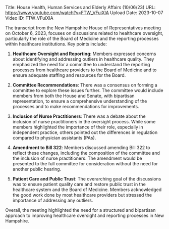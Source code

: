 Title: House Health, Human Services and Elderly Affairs (10/06/23)
URL: https://www.youtube.com/watch?v=FTW_VFuiXlA
Upload Date: 2023-10-07
Video ID: FTW_VFuiXlA

The transcript from the New Hampshire House of Representatives meeting on October 6, 2023, focuses on discussions related to healthcare oversight, particularly the role of the Board of Medicine and the reporting processes within healthcare institutions. Key points include:

1. **Healthcare Oversight and Reporting**: Members expressed concerns about identifying and addressing outliers in healthcare quality. They emphasized the need for a committee to understand the reporting processes from healthcare providers to the Board of Medicine and to ensure adequate staffing and resources for the Board.

2. **Committee Recommendations**: There was a consensus on forming a committee to explore these issues further. The committee would include members from both the House and Senate, with bipartisan representation, to ensure a comprehensive understanding of the processes and to make recommendations for improvements.

3. **Inclusion of Nurse Practitioners**: There was a debate about the inclusion of nurse practitioners in the oversight process. While some members highlighted the importance of their role, especially in independent practice, others pointed out the differences in regulation compared to physician assistants (PAs).

4. **Amendment to Bill 322**: Members discussed amending Bill 322 to reflect these changes, including the composition of the committee and the inclusion of nurse practitioners. The amendment would be presented to the full committee for consideration without the need for another public hearing.

5. **Patient Care and Public Trust**: The overarching goal of the discussions was to ensure patient quality care and restore public trust in the healthcare system and the Board of Medicine. Members acknowledged the good work done by most healthcare providers but stressed the importance of addressing any outliers.

Overall, the meeting highlighted the need for a structured and bipartisan approach to improving healthcare oversight and reporting processes in New Hampshire.